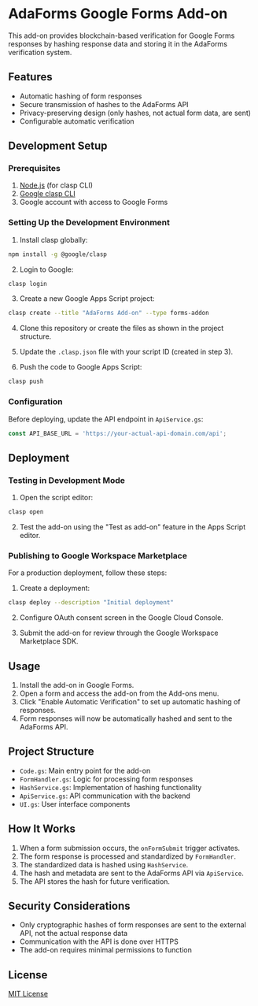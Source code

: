 # AdaForms Google Forms Add-on

This add-on provides blockchain-based verification for Google Forms responses by hashing response data and storing it in the AdaForms verification system.

## Features

- Automatic hashing of form responses
- Secure transmission of hashes to the AdaForms API
- Privacy-preserving design (only hashes, not actual form data, are sent)
- Configurable automatic verification

## Development Setup

### Prerequisites

1. [Node.js](https://nodejs.org/) (for clasp CLI)
2. [Google clasp CLI](https://developers.google.com/apps-script/guides/clasp)
3. Google account with access to Google Forms

### Setting Up the Development Environment

1. Install clasp globally:

```bash
npm install -g @google/clasp
```

2. Login to Google:

```bash
clasp login
```

3. Create a new Google Apps Script project:

```bash
clasp create --title "AdaForms Add-on" --type forms-addon
```

4. Clone this repository or create the files as shown in the project structure.

5. Update the `.clasp.json` file with your script ID (created in step 3).

6. Push the code to Google Apps Script:

```bash
clasp push
```

### Configuration

Before deploying, update the API endpoint in `ApiService.gs`:

```javascript
const API_BASE_URL = 'https://your-actual-api-domain.com/api';
```

## Deployment

### Testing in Development Mode

1. Open the script editor:

```bash
clasp open
```

2. Test the add-on using the "Test as add-on" feature in the Apps Script editor.

### Publishing to Google Workspace Marketplace

For a production deployment, follow these steps:

1. Create a deployment:

```bash
clasp deploy --description "Initial deployment"
```

2. Configure OAuth consent screen in the Google Cloud Console.

3. Submit the add-on for review through the Google Workspace Marketplace SDK.

## Usage

1. Install the add-on in Google Forms.
2. Open a form and access the add-on from the Add-ons menu.
3. Click "Enable Automatic Verification" to set up automatic hashing of responses.
4. Form responses will now be automatically hashed and sent to the AdaForms API.

## Project Structure

- `Code.gs`: Main entry point for the add-on
- `FormHandler.gs`: Logic for processing form responses
- `HashService.gs`: Implementation of hashing functionality
- `ApiService.gs`: API communication with the backend
- `UI.gs`: User interface components

## How It Works

1. When a form submission occurs, the `onFormSubmit` trigger activates.
2. The form response is processed and standardized by `FormHandler`.
3. The standardized data is hashed using `HashService`.
4. The hash and metadata are sent to the AdaForms API via `ApiService`.
5. The API stores the hash for future verification.

## Security Considerations

- Only cryptographic hashes of form responses are sent to the external API, not the actual response data
- Communication with the API is done over HTTPS
- The add-on requires minimal permissions to function

## License

[MIT License](LICENSE)